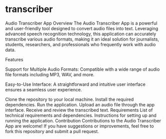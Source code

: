 # transcriber
Audio Transcriber App
Overview
The Audio Transcriber App is a powerful and user-friendly tool designed to convert audio files into text. Leveraging advanced speech recognition technology, this application can accurately transcribe various audio formats, making it an ideal solution for journalists, students, researchers, and professionals who frequently work with audio data.

Features

Support for Multiple Audio Formats: Compatible with a wide range of audio file formats including MP3, WAV, and more.

Easy-to-Use Interface: A straightforward and intuitive user interface ensures a seamless user experience.


Clone the repository to your local machine.
Install the required dependencies.
Run the application.
Upload an audio file through the app interface.
Receive and review the transcribed text.
Requirements
List of technical requirements and dependencies.
Instructions for setting up and running the application.
Contribution
Contributions to the Audio Transcriber App are welcome! If you have suggestions or improvements, feel free to fork this repository and submit a pull request.
